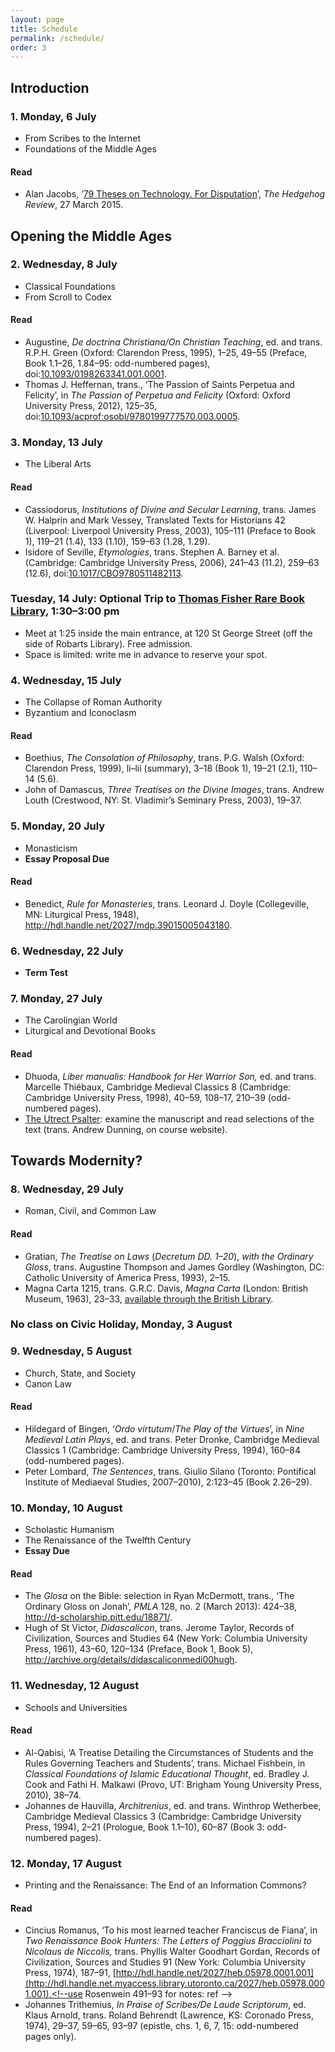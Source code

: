 ```yaml
---
layout: page
title: Schedule
permalink: /schedule/
order: 3
---
```


## Introduction

### 1. Monday, 6 July
- From Scribes to the Internet
- Foundations of the Middle Ages

#### Read
- Alan Jacobs, ‘[79 Theses on Technology. For Disputation](http://iasc-culture.org/THR/channels/Infernal_Machine/2015/03/79-theses-on-technology-for-disputation/)’, *The Hedgehog Review*, 27 March 2015.

## Opening the Middle Ages

### 2. Wednesday, 8 July
- Classical Foundations
- From Scroll to Codex

#### Read
- Augustine, *De doctrina Christiana/On Christian Teaching*, ed. and trans. R.P.H. Green (Oxford: Clarendon Press, 1995), 1–25, 49–55 (Preface, Book 1.1–26, 1.84–95: odd-numbered pages), doi:[10.1093/0198263341.001.0001](http://doi.org.myaccess.library.utoronto.ca/10.1093/0198263341.001.0001).<!-- BR65 .A655 E5 1995 RBTS/IMS/SMC/TRIN -->
- Thomas J. Heffernan, trans., ‘The Passion of Saints Perpetua and Felicity’, in *The Passion of Perpetua and Felicity* (Oxford: Oxford University Press, 2012), 125–35, doi:[10.1093/acprof:osobl/9780199777570.003.0005](http://doi.org.myaccess.library.utoronto.ca/10.1093/acprof:osobl/9780199777570.003.0005).<!-- BR1720 .P42 H44 2012 EMM/SMC/ERIN -->

### 3. Monday, 13 July
- The Liberal Arts

#### Read
- Cassiodorus, *Institutions of Divine and Secular Learning*, trans. James W. Halprin and Mark Vessey, Translated Texts for Historians 42 (Liverpool: Liverpool University Press, 2003), 105–111 (Preface to Book 1), 119–21 (1.4), 133 (1.10), 159–63 (1.28, 1.29).<!-- PA6271 .C4 I523 2004 RBTS/IMS/SMC/ERIN -->
- Isidore of Seville, *Etymologies*, trans. Stephen A. Barney et al. (Cambridge: Cambridge University Press, 2006), 241–43 (11.2), 259–63 (12.6), doi:[10.1017/CBO9780511482113](http://doi.org.myaccess.library.utoronto.ca/10.1017/CBO9780511482113).<!-- AE2 .I833 I75 2006 RBTS/IMS/SMC/VIC -->
<!-- - Martianus Capella, *The Marriage of Philology and Mercury*, trans. William Harris Stahl, Richard Johnson, and E.L. Burge, vol. 2 of *Martianus Capella and the Seven Liberal Arts* (New York: Columbia University Press, 1977), 3–63 (Books 1 and 2), [http://hdl.handle.net/2027/heb.06022.0002.001](http://hdl.handle.net.myaccess.library.utoronto.ca/2027/heb.06022.0002.001).<!-- PA6511 .M3 M3 RBTS/IMS/SMC/OISE/VIC -->

<!-- http://faculty.georgetown.edu/jod/texts/cass.inst.html -->

### Tuesday, 14 July: Optional Trip to [Thomas Fisher Rare Book Library](http://fisher.library.utoronto.ca), 1:30–3:00 pm

- Meet at 1:25 inside the main entrance, at 120 St George Street (off the side of Robarts Library). Free admission.
- Space is limited: write me in advance to reserve your spot.

### 4. Wednesday, 15 July
- The Collapse of Roman Authority
- Byzantium and Iconoclasm

#### Read
- Boethius, *The Consolation of Philosophy*, trans. P.G. Walsh (Oxford: Clarendon Press, 1999), li–lii (summary), 3–18 (Book 1), 19–21 (2.1), 110–14 (5.6).<!-- B659 .D472 E5 1999 RBTS/ERIN: find equivalent to summary on  -->
- John of Damascus, *Three Treatises on the Divine Images*, trans. Andrew Louth (Crestwood, NY: St. Vladimir’s Seminary Press, 2003), 19–37.

### 5. Monday, 20 July
- Monasticism
- **Essay Proposal Due**

#### Read
- Benedict, *Rule for Monasteries*, trans. Leonard J. Doyle (Collegeville, MN: Liturgical Press, 1948), <http://hdl.handle.net/2027/mdp.39015005043180>.

<!--cf. BX3004 .E6 2011X RBTS/IMS/TRIN -->

<!--http://epistolae.ccnmtl.columbia.edu/letter/1285.html -->

### 6. Wednesday, 22 July
- **Term Test**

### 7. Monday, 27 July
- The Carolingian World
- Liturgical and Devotional Books

#### Read
- Dhuoda, *Liber manualis: Handbook for Her Warrior Son,* ed. and trans. Marcelle Thiébaux, Cambridge Medieval Classics 8 (Cambridge: Cambridge University Press, 1998), 40–59, 108–17, 210–39 (odd-numbered pages).<!-- BJ1550 .D48513 1998X RBTS/IMS -->
- [The Utrect Psalter](http://www.utrechtpsalter.nl): examine the manuscript and read selections of the text (trans. Andrew Dunning, on course website).

<!--15% of course grade must be returned by end of the week of 27 July -->

## Towards Modernity?

### 8. Wednesday, 29 July
- Roman, Civil, and Common Law

#### Read
- Gratian, *The Treatise on Laws* (*Decretum DD. 1–20*), *with the Ordinary Gloss*, trans. Augustine Thompson and James Gordley (Washington, DC: Catholic University of America Press, 1993), 2–15.<!-- K3282 .C2 G7313 1993 RBTS/IMS/SMC/VIC -->
- Magna Carta 1215, trans. G.R.C. Davis, *Magna Carta* (London: British Museum, 1963), 23–33, [available through the British Library](http://www.bl.uk/magna-carta/articles/magna-carta-english-translation).

### No class on Civic Holiday, Monday, 3 August

### 9. Wednesday, 5 August
- Church, State, and Society
- Canon Law

#### Read
- Hildegard of Bingen, ‘*Ordo virtutum*/*The Play of the Virtues*’, in *Nine Medieval Latin Plays*, ed. and trans. Peter Dronke, Cambridge Medieval Classics 1 (Cambridge: Cambridge University Press, 1994), 160–84 (odd-numbered pages).<!-- PA8165 .N56 1994 RBTS/IMS/SMC/ERIN/VIC -->
- Peter Lombard, *The Sentences*, trans. Giulio Silano (Toronto: Pontifical Institute of Mediaeval Studies, 2007–2010), 2:123–45 (Book 2.26–29).<!-- B765 .P33 S413 2007 RBTS/IMS/SMC/VIC -->

### 10. Monday, 10 August
- Scholastic Humanism
- The Renaissance of the Twelfth Century
- **Essay Due**

#### Read
- The *Glosa* on the Bible: selection in Ryan McDermott, trans., ‘The Ordinary Gloss on Jonah’, *PMLA* 128, no. 2 (March 2013): 424–38, <http://d-scholarship.pitt.edu/18871/>.
- Hugh of St Victor, *Didascalicon*, trans. Jerome Taylor, Records of Civilization, Sources and Studies 64 (New York: Columbia University Press, 1961), 43–60, 120–134 (Preface, Book 1, Book 5), <http://archive.org/details/didascaliconmedi00hugh>.<!-- AE2 .H83 1961 RBTS/ICS/KNOX/IMS/SMC/TRIN/VIC -->

<!--consider lengthening Did. -->

### 11. Wednesday, 12 August
- Schools and Universities

#### Read
- Al-Qabisi, ‘A Treatise Detailing the Circumstances of Students and the Rules Governing Teachers and Students’, trans. Michael Fishbein, in *Classical Foundations of Islamic Educational Thought*, ed. Bradley J. Cook and Fathi H. Malkawi (Provo, UT: Brigham Young University Press, 2010), 38–74.<!-- LC903 .C63 2010Y RBTS -->
- Johannes de Hauvilla, *Architrenius*, ed. and trans. Winthrop Wetherbee, Cambridge Medieval Classics 3 (Cambridge: Cambridge University Press, 1994), 2–21 (Prologue, Book 1.1–10), 60–87 (Book 3: odd-numbered pages).<!-- PA8360 .J65 A913 1994 RBTS/TRIN/IMS -->

### 12. Monday, 17 August
- Printing and the Renaissance: The End of an Information Commons?

#### Read
- Cincius Romanus, ‘To his most learned teacher Franciscus de Fiana’, in *Two Renaissance Book Hunters: The Letters of Poggius Bracciolini to Nicolaus de Niccolis,* trans. Phyllis Walter Goodhart Gordan, Records of Civilization, Sources and Studies 91 (New York: Columbia University Press, 1974), 187–91, [http://hdl.handle.net/2027/heb.05978.0001.001](http://hdl.handle.net.myaccess.library.utoronto.ca/2027/heb.05978.0001.001).<!--use Rosenwein 491–93 for notes: ref -->
- Johannes Trithemius, *In Praise of Scribes/De Laude Scriptorum*, ed. Klaus Arnold, trans. Roland Behrendt (Lawrence, KS: Coronado Press, 1974), 29–37, 59–65, 93–97 (epistle, chs. 1, 6, 7, 15: odd-numbered pages only).
<!-- - Dante Alighieri, *De vulgari eloquentia*, ed. and trans. Steven Botterill, Cambridge Medieval Classics 5 (Cambridge: Cambridge University Press, 1996), 2–45 (Book 1: odd-numbered pages), doi:[10.1017/CBO9780511519444](http://doi.org.myaccess.library.utoronto.ca/10.1017/CBO9780511519444).<!-- PQ4311 .D6 1996 IMS/VIC -->
